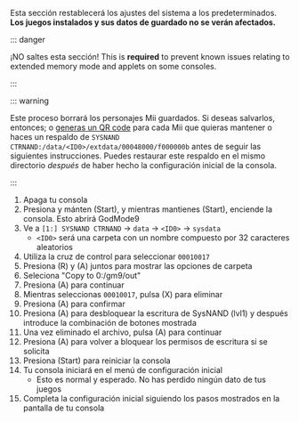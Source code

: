 Esta sección restablecerá los ajustes del sistema a los predeterminados. **Los juegos instalados y sus datos de guardado no se verán afectados.**

::: danger

¡NO saltes esta sección! This is **required** to prevent known issues relating to extended memory mode and applets on some consoles.

:::

::: warning

Este proceso borrará los personajes Mii guardados. Si deseas salvarlos, entonces; o [generas un QR code](https://es-americas-support.nintendo.com/app/answers/detail/a_id/24354/~/c%C3%B3mo-generar-un-qr-code%E2%84%A2-para-un-mii) para cada Mii que quieras mantener o haces un respaldo de `SYSNAND CTRNAND:/data/<ID0>/extdata/00048000/f000000b` antes de seguir las siguientes instrucciones. Puedes restaurar este respaldo en el mismo directorio _después_ de haber hecho la configuración inicial de la consola.

:::

1. Apaga tu consola
2. Presiona y mánten (Start), y mientras mantienes (Start), enciende la consola. Esto abrirá GodMode9
3. Ve a `[1:] SYSNAND CTRNAND` -> `data` -> `<ID0>` -> `sysdata`
   - `<ID0>` será una carpeta con un nombre compuesto por 32 caracteres aleatorios
4. Utiliza la cruz de control para seleccionar `00010017`
5. Presiona (R) y (A) juntos para mostrar las opciones de carpeta
6. Seleciona "Copy to 0:/gm9/out"
7. Presiona (A) para continuar
8. Mientras seleccionas `00010017`, pulsa (X) para eliminar
9. Presiona (A) para confirmar
10. Presiona (A) para desbloquear la escritura de SysNAND (lvl1) y después introduce la combinación de botones mostrada
11. Una vez eliminado el archivo, pulsa (A) para continuar
12. Presiona (A) para volver a bloquear los permisos de escritura si se solicita
13. Presiona (Start) para reiniciar la consola
14. Tu consola iniciará en el menú de configuración inicial
    - Esto es normal y esperado. No has perdido ningún dato de tus juegos
15. Completa la configuración inicial siguiendo los pasos mostrados en la pantalla de tu consola
